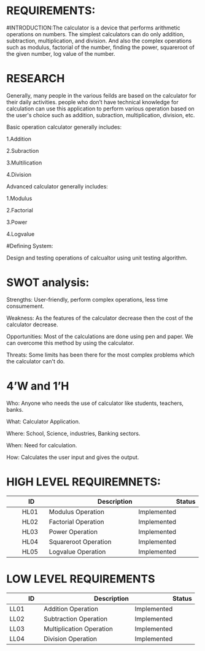 # REQUIREMENTS:
#INTRODUCTION:The calculator is a device that performs arithmetic operations on numbers. The simplest calculators can do only addition, subtraction, multiplication, and division. And also the complex operations such as modulus, factorial of the number, finding the power, squareroot of the given number, log value of the number.   

# RESEARCH
Generally, many people in the various feilds are based on the calculator for their daily activities. people who don’t have technical knowledge for calculation can use this application to perform various operation based on the user's choice such as addition, subraction, multiplication, division, etc. 

Basic operation calculator generally includes:

1.Addition

2.Subraction

3.Multilication 

4.Division 

Advanced calculator generally includes:

1.Modulus

2.Factorial

3.Power

4.Logvalue

#Defining System:

Design and testing operations of calcualtor using unit testing algorithm.

# SWOT analysis:

Strengths: User-friendly, perform complex operations, less time consumement.

Weakness: As the features of the calculator decrease then the cost of the calculator decrease.

Opportunities: Most of the calculations are done using pen and paper. We can overcome this method by using the calculator.

Threats: Some limits has been there for the most complex problems which the calculator can't do.

# 4’W and 1’H

Who: Anyone who needs the use of calculator like students, teachers, banks.

What: Calculator Application.

Where: School, Science, industries, Banking sectors.

When: Need for calculation.

How: Calculates the user input and gives the output.


# HIGH LEVEL REQUIREMNETS:

|`      `ID|`                 `Description|`            `Status|
| :- | :- | :- |
|`    `HL01|` `  Modulus Operation   | Implemented |
|`    `HL02|` `  Factorial Operation  | Implemented |
|`    `HL03|` `  Power Operation | Implemented |
|`    `HL04|` `  Squareroot Operation| Implemented |
|`    `HL05|` `  Logvalue Operation| Implemented |

# LOW LEVEL REQUIREMENTS

|`      `ID|`                 `Description|`            `Status|
| :- | :- | :- |
|LL01|` `Addition Operation| Implemented |
|LL02|` `Subtraction Operation |Implemented |
|LL03|` `Multiplication Operation|Implemented |
|LL04|` `Division Operation| Implemented |
